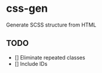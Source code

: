 # css-gen

Generate SCSS structure from HTML

## TODO

- [] Eliminate repeated classes
- [] Include IDs
